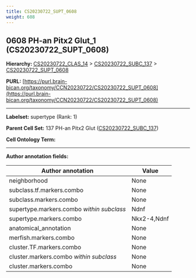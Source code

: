 ```yaml
---
title: CS20230722_SUPT_0608
weight: 608
---
```

## 0608 PH-an Pitx2 Glut_1 (CS20230722_SUPT_0608)
<b>Hierarchy: </b>
[CS20230722_CLAS_14](../CS20230722_CLAS_14) >
[CS20230722_SUBC_137](../CS20230722_SUBC_137) >
[CS20230722_SUPT_0608](../CS20230722_SUPT_0608)

**PURL:** [https://purl.brain-bican.org/taxonomy/CCN20230722/CS20230722_SUPT_0608](https://purl.brain-bican.org/taxonomy/CCN20230722/CS20230722_SUPT_0608)

---


**Labelset:** supertype (Rank: 1)

**Parent Cell Set:** 137 PH-an Pitx2 Glut ([CS20230722_SUBC_137](../CS20230722_SUBC_137))



**Cell Ontology Term:** 

[MARKER GENES.]: #


---

[TRANSFERRED ANNOTATIONS.]: #


[AUTHOR ANNOTATION FIELDS.]: #


**Author annotation fields:**

| Author annotation | Value |
|-------------------|-------|
|neighborhood|None|
|subclass.tf.markers.combo|None|
|subclass.markers.combo|None|
|supertype.markers.combo _within subclass_|Ndnf|
|supertype.markers.combo|Nkx2-4,Ndnf|
|anatomical_annotation|None|
|merfish.markers.combo|None|
|cluster.TF.markers.combo|None|
|cluster.markers.combo _within subclass_|None|
|cluster.markers.combo|None|
